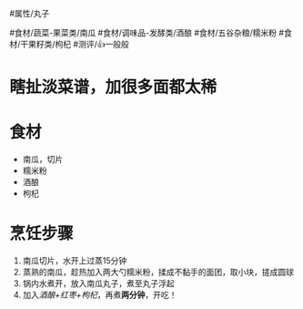 #属性/丸子 
 
#食材/蔬菜-果菜类/南瓜 #食材/调味品-发酵类/酒酿 #食材/五谷杂粮/糯米粉
#食材/干果籽类/枸杞 
#测评/👍一般般 

# **瞎扯淡菜谱，加很多面都太稀**
# 食材
- 南瓜，切片
- 糯米粉
- 酒酿
- 枸杞


# 烹饪步骤
1. 南瓜切片，水开上过蒸15分钟
2. 蒸熟的南瓜，趁热加入两大勺糯米粉，揉成不黏手的面团，取小块，搓成圆球
3. 锅内水煮开，放入南瓜丸子，煮至丸子浮起
4. 加入*酒酿+红枣+枸杞*，再煮**两分钟**，开吃！